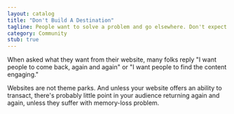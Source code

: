 ```yaml
---
layout: catalog
title: "Don't Build A Destination"
tagline: People want to solve a problem and go elsewhere. Don't expect people to to live in your site.
category: Community
stub: true
---
```

When asked what they want from their website, many folks reply "I want people to come back, again and again" or "I want people to find the content engaging." 

Websites are not theme parks. And unless your website offers an ability to transact, there's probably little point in your audience returning again and again, unless they suffer with memory-loss problem.
